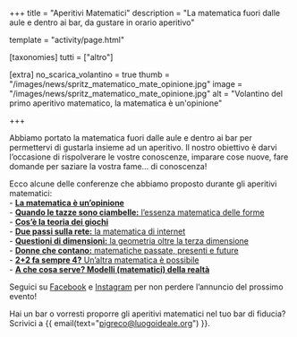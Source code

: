 +++
title = "Aperitivi Matematici"
description = "La matematica fuori dalle aule e dentro ai bar, da gustare in orario aperitivo"

template = "activity/page.html"

[taxonomies]
tutti = ["altro"]

[extra]
no_scarica_volantino = true
thumb = "/images/news/spritz_matematico_mate_opinione.jpg"
image = "/images/news/spritz_matematico_mate_opinione.jpg"
alt = "Volantino del primo aperitivo matematico, la matematica è un'opinione"

+++

Abbiamo portato la matematica fuori dalle aule e dentro ai bar per permettervi di gustarla insieme ad un aperitivo. Il nostro obiettivo è darvi l’occasione di rispolverare le vostre conoscenze, imparare cose nuove, fare domande per saziare la vostra fame… di conoscenza! 

Ecco alcune delle conferenze che abbiamo proposto durante gli aperitivi matematici:   
    - [**La matematica è un’opinione**](https://www.facebook.com/events/482874052068008/)   
    - [**Quando le tazze sono ciambelle:** l’essenza matematica delle forme ](https://www.facebook.com/events/157410044893734/)      
    - [**Cos’è la teoria dei giochi**](https://www.facebook.com/events/191553674938736/)   
    - [**Due passi sulla rete:**  la matematica di internet](https://www.facebook.com/events/190510388254156/)    
    - [**Questioni di dimensioni:** la geometria oltre la terza dimensione](https://www.facebook.com/events/374908693339781/)    
    - [**Donne che contano:** matematiche passate, presenti e future](https://www.facebook.com/events/277295523210194/)    
    - [**2+2 fa sempre 4?** Un’altra matematica è possibile](https://www.facebook.com/events/2581275098615038/ )     
    - [**A che cosa serve? Modelli (matematici) della realtà**](https://www.facebook.com/events/624770884732520/ )

Seguici su [Facebook](https://www.facebook.com/pigreco.luogoideale/) e [Instagram](https://www.instagram.com/pigrecoluogoideale/) per non perdere l’annuncio del prossimo evento!  

Hai un bar o vorresti proporre gli aperitivi matematici nel tuo bar di fiducia? Scrivici a  {{ email(text="pigreco@luogoideale.org") }}.
